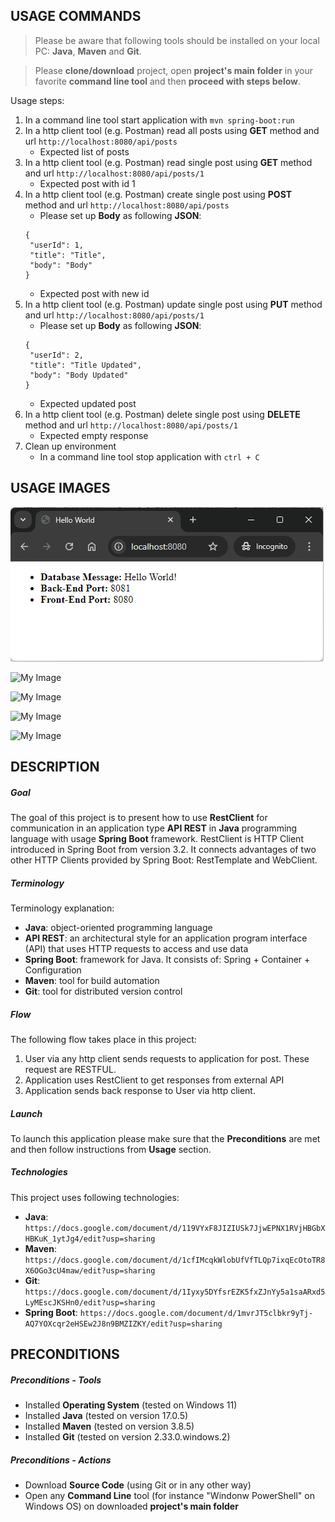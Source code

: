 USAGE COMMANDS
--------------

> Please be aware that following tools should be installed on your local PC: **Java**, **Maven** and **Git**. 

> Please **clone/download** project, open **project's main folder** in your favorite **command line tool** and then **proceed with steps below**. 

Usage steps:
1. In a command line tool start application with `mvn spring-boot:run`
1. In a http client tool (e.g. Postman) read all posts using **GET** method and url `http://localhost:8080/api/posts`
   * Expected list of posts
1. In a http client tool (e.g. Postman) read single post using **GET** method and url `http://localhost:8080/api/posts/1`
   * Expected post with id 1
1. In a http client tool (e.g. Postman) create single post using **POST** method and url `http://localhost:8080/api/posts`
   * Please set up **Body** as following **JSON**:
   ```
   {
    "userId": 1,
    "title": "Title",
    "body": "Body"
   }
   ```
   * Expected post with new id
1. In a http client tool (e.g. Postman) update single post using **PUT** method and url `http://localhost:8080/api/posts/1`
   * Please set up **Body** as following **JSON**:
   ```
   {
    "userId": 2,
    "title": "Title Updated",
    "body": "Body Updated"
   }
   ```
   * Expected updated post
1. In a http client tool (e.g. Postman) delete single post using **DELETE** method and url `http://localhost:8080/api/posts/1`
   * Expected empty response
1. Clean up environment 
     * In a command line tool stop application with `ctrl + C`


USAGE IMAGES
------------

![My Image](readme-images/image-01.png)

![My Image](readme-images/image-02.png)

![My Image](readme-images/image-03.png)

![My Image](readme-images/image-04.png)

![My Image](readme-images/image-05.png)


DESCRIPTION
-----------

##### Goal
The goal of this project is to present how to use **RestClient** for communication in an application type **API REST** in **Java** programming language with usage **Spring Boot** framework. RestClient is HTTP Client introduced in Spring Boot from version 3.2. It connects advantages of two other HTTP Clients provided by Spring Boot: RestTemplate and WebClient.

##### Terminology
Terminology explanation:
* **Java**: object-oriented programming language
* **API REST**: an architectural style for an application program interface (API) that uses HTTP requests to access and use data
* **Spring Boot**: framework for Java. It consists of: Spring + Container + Configuration
* **Maven**: tool for build automation
* **Git**: tool for distributed version control

##### Flow
The following flow takes place in this project:
1. User via any http client sends requests to application for post. These request are RESTFUL.
1. Application uses RestClient to get responses from external API
1. Application sends back response to User via http client.

##### Launch
To launch this application please make sure that the **Preconditions** are met and then follow instructions from **Usage** section.

##### Technologies
This project uses following technologies:
* **Java**: `https://docs.google.com/document/d/119VYxF8JIZIUSk7JjwEPNX1RVjHBGbXHBKuK_1ytJg4/edit?usp=sharing`
* **Maven**: `https://docs.google.com/document/d/1cfIMcqkWlobUfVfTLQp7ixqEcOtoTR8X6OGo3cU4maw/edit?usp=sharing`
* **Git**: `https://docs.google.com/document/d/1Iyxy5DYfsrEZK5fxZJnYy5a1saARxd5LyMEscJKSHn0/edit?usp=sharing`
* **Spring Boot**: `https://docs.google.com/document/d/1mvrJT5clbkr9yTj-AQ7YOXcqr2eHSEw2J8n9BMZIZKY/edit?usp=sharing`


PRECONDITIONS
-------------

##### Preconditions - Tools
* Installed **Operating System** (tested on Windows 11)
* Installed **Java** (tested on version 17.0.5)
* Installed **Maven** (tested on version 3.8.5)
* Installed **Git** (tested on version 2.33.0.windows.2)


##### Preconditions - Actions
* Download **Source Code** (using Git or in any other way) 
* Open any **Command Line** tool (for instance "Windonw PowerShell" on Windows OS) on downloaded **project's main folder**